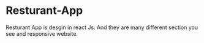 # Resturant-App
Resturant App is desgin in react Js. And they are many different section you see and responsive website. 

